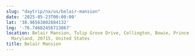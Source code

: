 ```yaml
---
slug: "daytrip/na/us/belair-mansion"
date: '2025-05-23T00:00:00'
lat: '38.96563802884132'
lng: '-76.74682456713867'
location: Belair Mansion, Tulip Grove Drive, Collington, Bowie, Prince George's County,
  Maryland, 20715, United States
title: Belair Mansion
---
```



